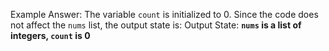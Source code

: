 Example Answer: 
The variable `count` is initialized to 0. Since the code does not affect the `nums` list, the output state is:
Output State: **`nums` is a list of integers, `count` is 0**